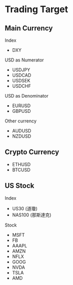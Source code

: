 # Trading Target

## Main Currency

Index

* DXY

USD as Numerator

* USDJPY
* USDCAD
* USDSEK
* USDCHF

USD as Denominator

* EURUSD
* GBPUSD

Other currency

* AUDUSD
* NZDUSD

## Crypto Currency

* ETHUSD
* BTCUSD

## US Stock

Index

* US30 (道瓊)
* NAS100 (那斯達克)

Stock

* MSFT
* FB
* AAAPL
* AMZN
* NFLX
* GOOG
* NVDA
* TSLA
* AMD
